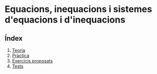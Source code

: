 # Equacions, inequacions i sistemes d'equacions i d'inequacions
## Índex

1. [Teoria](ecuacionestexteo.pdf)
2. [Pràctica](ecuacionestexejer.pdf)
3. [Exercicis proposats](ecuacionestexpro.pdf)
4. [Tests](ecuacionestexam.pdf)

